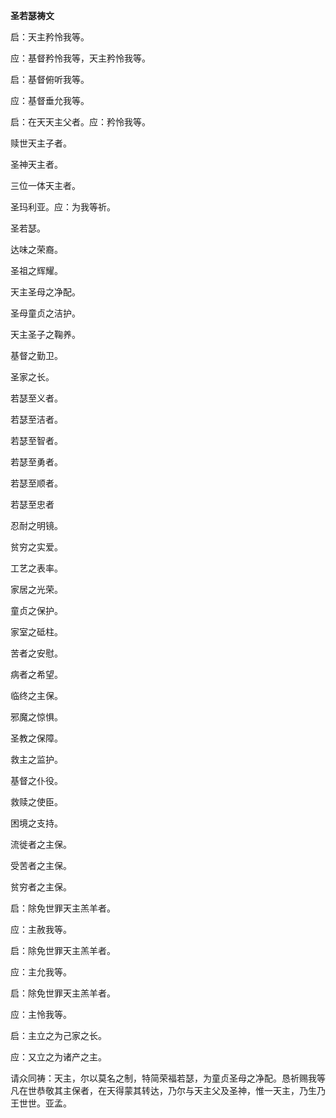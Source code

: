 **圣若瑟祷文**

启：天主矜怜我等。

应：基督矜怜我等，天主矜怜我等。

启：基督俯听我等。

应：基督垂允我等。

启：在天天主父者。应：矜怜我等。

赎世天主子者。

圣神天主者。

三位一体天主者。

圣玛利亚。应：为我等祈。

圣若瑟。

达味之荣裔。

圣祖之辉耀。

天主圣母之净配。

圣母童贞之洁护。

天主圣子之鞠养。

基督之勤卫。

圣家之长。

若瑟至义者。

若瑟至洁者。

若瑟至智者。

若瑟至勇者。

若瑟至顺者。

若瑟至忠者

忍耐之明镜。

贫穷之实爱。

工艺之表率。

家居之光荣。

童贞之保护。

家室之砥柱。

苦者之安慰。

病者之希望。

临终之主保。

邪魔之惊惧。

圣教之保障。

救主之监护。

基督之仆役。

救赎之使臣。

困境之支持。

流徙者之主保。

受苦者之主保。

贫穷者之主保。

启：除免世罪天主羔羊者。

应：主赦我等。

启：除免世罪天主羔羊者。

应：主允我等。

启：除免世罪天主羔羊者。

应：主怜我等。

启：主立之为己家之长。

应：又立之为诸产之主。

请众同祷：天主，尔以莫名之制，特简荣福若瑟，为童贞圣母之净配。恳祈赐我等凡在世恭敬其主保者，在天得蒙其转达，乃尔与天主父及圣神，惟一天主，乃生乃王世世。亚孟。